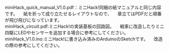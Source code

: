 miniHack_quick_manual_V1.0.pdf：ミニHack!同梱の紙マニュアルと同じ内容です。
　紙を折って成り立たせるレイアウトなので、
　章立てはPDFだと順番が飛び飛びになっています。  
miniHack_circuit.pdf:ミニHack!の実装基板の回路図。
　戦車に改造したりミニ四駆にLEDやセンサーを追加する場合に参考にしてください。
miniHack_V1.0.ino:ミニHack!に書き込み済みのArduinoのSketchです。
　改造の際の参考にしてください。

